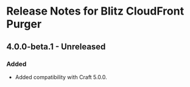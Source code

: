 # Release Notes for Blitz CloudFront Purger

## 4.0.0-beta.1 - Unreleased

### Added

- Added compatibility with Craft 5.0.0.
